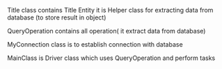 
Title class contains Title Entity it is Helper class for extracting data from database (to store result in object)

QueryOperation contains all operation( it extract data from database)

MyConnection class is to establish connection with database

MainClass is Driver class which uses QueryOperation and perform tasks
